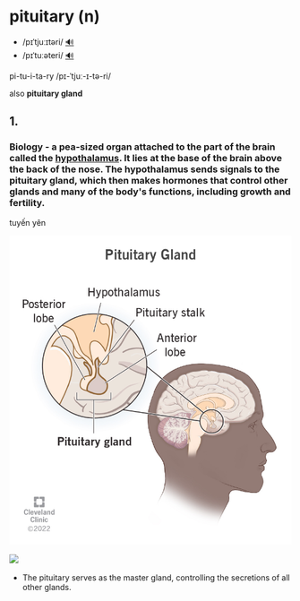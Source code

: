 # pituitary (n)

- /pɪˈtjuːɪtəri/ [🔊](https://www.oxfordlearnersdictionaries.com/media/english/uk_pron/p/pit/pitui/pituitary__gb_1.mp3)
- /pɪˈtuːəteri/ [🔊](https://www.oxfordlearnersdictionaries.com/media/english/us_pron/p/pit/pitui/pituitary__us_1.mp3)

pi-tu-i-ta-ry /pɪ-ˈtjuː-ɪ-tə-ri/

also **pituitary gland**

## 1.

### Biology - a pea-sized organ attached to the part of the brain called the [hypothalamus](../h/hypothalamus-n.md#a-region-of-the-forebrain-below-thalamus-which-coordinates-both-the-autonomic-nervous-system-and-the-activity-of-the-pituitary-controlling-body-temperature-hunger-and-thirst). It lies at the base of the brain above the back of the nose. The hypothalamus sends signals to the pituitary gland, which then makes hormones that control other glands and many of the body's functions, including growth and fertility.

tuyến yên

![img.png](pituitary-01.png)

![](../h/hypothalamus-02.png)

- The pituitary serves as the master gland, controlling the secretions of all other glands.